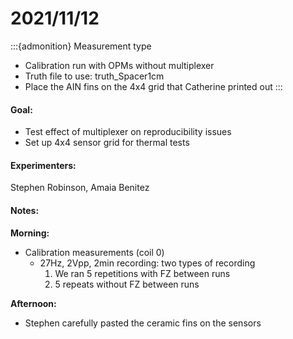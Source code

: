 # 2021/11/12

:::{admonition} Measurement type
- Calibration run with OPMs without multiplexer
- Truth file to use: truth_Spacer1cm
- Place the AIN fins on the 4x4 grid that Catherine printed out
:::

#### Goal:
- Test effect of multiplexer on reproducibility issues
- Set up 4x4 sensor grid for thermal tests

#### Experimenters:
Stephen Robinson, Amaia Benitez


#### Notes:
**Morning:**
- Calibration measurements (coil 0)
    - 27Hz, 2Vpp, 2min recording: two types of recording
        1. We ran 5 repetitions with FZ between runs
        2. 5 repeats without FZ between runs

**Afternoon:**
- Stephen carefully pasted the ceramic fins on the sensors
